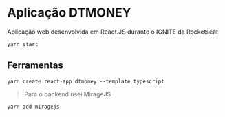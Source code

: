 # Aplicação DTMONEY

Aplicação web desenvolvida em React.JS durante o IGNITE da Rocketseat

```
yarn start
```

## Ferramentas
```
yarn create react-app dtmoney --template typescript 
```

> Para o backend usei MirageJS

```
yarn add miragejs
```
